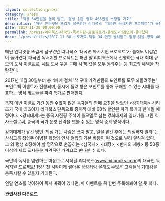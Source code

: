 ```yaml
---
layout: collection_press
category: press
title: "책값 34만원을 돌려 받고, 평생 읽을 명작 465권을 소장할 기회"
description: "매년 인터넷을 뜨겁게 달구었던 리디북스 '대국민 독서지원 프로젝트'가 올해도 어김없이 돌아왔다."
date: 2017-11-30 00:00:00
permalink: /press/리디북스-대국민-독서지원-프로젝트가-올해도-어김없이-돌아왔다
docx: "/press/files/2017-11-30-보도자료-책값-34-만원-돌려받고-평생-읽을-명작-465권을-소장할-기회.docx"
---
```


매년 인터넷을 뜨겁게 달구었던 리디북스 '대국민 독서지원 프로젝트'가 올해도 어김없이 돌아왔다. 대국민 독서지원 프로젝트는 매년 말 리디북스에서 진행하는 국내 최대 규모의 도서 이벤트로, 세트 도서 묶음 구매 시 책 값을 모두 돌려주는 등 최고의 혜택을 자랑한다.

2017년 11월 30일부터 총 4차에 걸쳐 '책 구매 가격만큼의 포인트를 모두 되돌려주는' 포인트백 이벤트가 진행되며, 동시에 돌려 받은 포인트를 통해 구매할 수 있는 시대를 대표하는 명작 세트들을 파격 특가로 판매한다.

특히 이번 이벤트 기간 동안 수없이 많은 독자들의 판매 요청을 받았던 &lt;강희대제&gt; 시리즈가 국내 최초이자 리디북스 단독으로 종이책 대비 68% 할인된 파격 특가에 판매될 예정이다. &lt;강희대제&gt;는 중국 시진핑 주석이 롤모델로 삼는 강희대제의 일대기를 그린 역사소설로써, 중국의 국가 운영 전략을 엿볼 수 있는 명작 중의 명작이다.

강희대제가 남긴 명언 ‘의심 가는 사람은 쓰지 말고, 일을 맡긴 후에는 의심하지 말라’ 는 삼성그룹 창업주 이병철 회장의 인사 철학의 기본 바탕이 된 것으로 널리 알려져 있다.
그 외 평생 소장해야 할 명작으로 손꼽히는 &lt;삼국지&gt;, &lt;대망&gt;, &lt;반지의 제왕&gt; 등 50종 이상의 세트 도서들을 파격적인 가격으로 만나볼 수 있다.

국민의 독서를 염원하는 마음으로 시작된 리디북스(www.ridibooks.com)의 대국민 독서지원 프로젝트! 15년 첫 시작이래 쌓아온 명성처럼 올해도 수많은 고객들의 기대감을 충족시킬 수 있을지 기대된다.

연말 연초를 맞이하여 독서 계획이 있다면, 이 이벤트를 꼭 한번 주목해봐야 할 듯 하다.

[**관련사진 다운로드**](/press/img/2017-11-30-보도자료-대국민독서지원.jpg)
